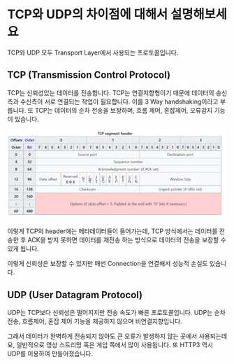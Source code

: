 # TCP와 UDP의 차이점에 대해서 설명해보세요

TCP와 UDP 모두 Transport Layer에서 사용되는 프로토콜입니다. 

## TCP (Transmission Control Protocol)
TCP는 신뢰성있는 데이터를 전송합니다. TCP는 연결지향형이기 때문에 데이터의 송신측과 수신측이 서로 연결되는 작업이 필요합니다. 
이를 3 Way handshaking이라고 부릅니다. 또 TCP는 데이터의 순차 전송을 보장하며, 흐름 제어, 혼잡제어, 오류감지 기능이 있습니다. 

![img.png](img.png)

이렇게 TCP의 header에는 메타데이터들이 들어가는데, TCP 방식에서는 데이터를 전송한 후 ACK을 받지 못하면 데이터를 재전송 하는 방식으로 
데이터의 전송을 보장할 수 있게 됩니다. 

이렇게 신뢰성은 보장할 수 있지만 매번 Connection을 연결해서 성능적 손실도 있습니다. 

## UDP (User Datagram Protocol)
UDP는 TCP보다 신뢰성은 떨어지지만 전송 속도가 빠른 프로토콜입니다. 
UDP는 순차전송, 흐름제어, 혼잡 제어 기능을 제공하지 않으며 비연결지향입니다. 

그래서 데이터가 완벽하게 전송되지 않아도 큰 오류가 발생하지 않는 곳에서 사용되는데요, 일반적으로 영상 스트리밍 혹은 게임 쪽에서 많이 사용됩니다. 
또 HTTP3 역시 UDP를 이용하여 만들어졌습니다. 
